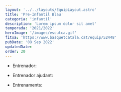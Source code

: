 ```yaml
---
layout: '../../layouts/EquipLayout.astro'
title: 'Pre-Infantil Blau'
categoria: 'infantil'
description: 'Lorem ipsum dolor sit amet'
temporada: '2021/2022'
heroImage: '/images/escutca.gif'
fitxa: 'https://www.basquetcatala.cat/equip/52448'
pubDate: '08 Sep 2022'
updatedDate:
order: 20
---
```


- Entrenador:

- Entrenador ajudant:

- Entrenaments:
